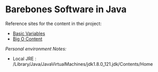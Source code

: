 # Barebones Software in Java

Reference sites for the content in thei project:
- [Basic Variables](https://github.com/ggpaue/CrackingTheCodingInterview)
- [Big O Content](https://javadatastructuresandalgorithms.wordpress.com/2016/10/06/big-o-notation-tutorial-with-examples-in-java/)

_Personal environment Notes:_
- Local JRE : /Library/Java/JavaVirtualMachines/jdk1.8.0_121.jdk/Contents/Home


